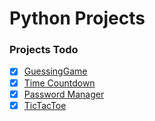 # Python Projects

### Projects Todo

* [x] [GuessingGame](./Guessing_Game.py)
* [x] [Time Countdown](./CountDown_Timer.py)
* [x] [Password Manager](./Password_Manager.py)
* [x] [TicTacToe](./Tic-Tac-Toe)